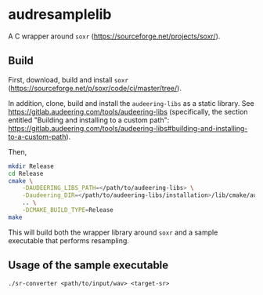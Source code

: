 # audresamplelib

A C wrapper around `soxr` (https://sourceforge.net/projects/soxr/).


## Build
First, download, build and install `soxr` (https://sourceforge.net/p/soxr/code/ci/master/tree/).

In addition, clone, build and install the `audeering-libs` as a static library.
See https://gitlab.audeering.com/tools/audeering-libs (specifically, the section
entitled "Building and installing to a custom path": 
https://gitlab.audeering.com/tools/audeering-libs#building-and-installing-to-a-custom-path).

Then,
```bash
mkdir Release
cd Release
cmake \
    -DAUDEERING_LIBS_PATH=</path/to/audeering-libs> \
    -Daudeering_DIR=</path/to/audeering-libs/installation>/lib/cmake/audeering \
    .. \
    -DCMAKE_BUILD_TYPE=Release
make
```
This will build both the wrapper library around `soxr` and a sample executable 
that performs resampling.

## Usage of the sample executable
```
./sr-converter <path/to/input/wav> <target-sr>
```